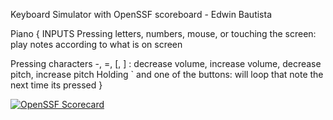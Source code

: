 Keyboard Simulator with OpenSSF scoreboard - Edwin Bautista

Piano
{
INPUTS
  Pressing letters, numbers, mouse, or touching the screen: play notes according to what is on screen
  
  Pressing characters -, =, [, ] : decrease volume, increase volume, decrease pitch, increase pitch
  Holding ` and one of the buttons: will loop that note the next time its pressed
}

[![OpenSSF Scorecard](https://api.scorecard.dev/projects/github.com/Bau-t/KeyboardSimulator/badge)](https://scorecard.dev/viewer/?uri=github.com/Bau-t/KeyboardSimulator)
